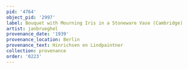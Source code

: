 ```yaml
---
pid: '4764'
object_pid: '2997'
label: Bouquet with Mourning Iris in a Stoneware Vase (Cambridge)
artist: janbrueghel
provenance_date: '1939'
provenance_location: Berlin
provenance_text: Hinrichsen en Lindpaintner
collection: provenance
order: '0223'
---
```

